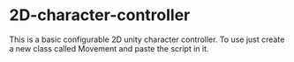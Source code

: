 # 2D-character-controller
This is a basic configurable 2D unity character controller. To use just create a new class called Movement and paste the script in it.
